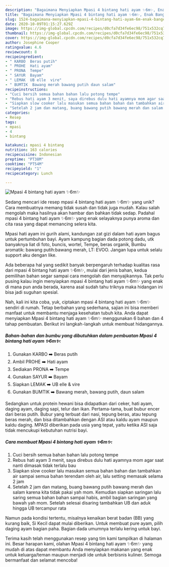 ```yaml
---
description: "Bagaimana Menyiapkan Mpasi 4 bintang hati ayam ✨6m✨, Enak Banget"
title: "Bagaimana Menyiapkan Mpasi 4 bintang hati ayam ✨6m✨, Enak Banget"
slug: 1524-bagaimana-menyiapkan-mpasi-4-bintang-hati-ayam-6m-enak-banget
date: 2020-10-09T01:15:27.629Z
image: https://img-global.cpcdn.com/recipes/d0cfa7d34fe6ec98/751x532cq70/mpasi-4-bintang-hati-ayam-✨6m✨-foto-resep-utama.jpg
thumbnail: https://img-global.cpcdn.com/recipes/d0cfa7d34fe6ec98/751x532cq70/mpasi-4-bintang-hati-ayam-✨6m✨-foto-resep-utama.jpg
cover: https://img-global.cpcdn.com/recipes/d0cfa7d34fe6ec98/751x532cq70/mpasi-4-bintang-hati-ayam-✨6m✨-foto-resep-utama.jpg
author: Josephine Cooper
ratingvalue: 4.6
reviewcount: 8
recipeingredient:
- " KARBO  Beras putih"
- " PROHE  Hati ayam"
- " PRONA  Tempe"
- " SAYUR  Bayam"
- " LEMAK  UB elle  vire"
- " BUMTIK  Bawang merah bawang putih daun salam"
recipeinstructions:
- "Cuci bersih semua bahan bahan lalu potong tempe"
- "Rebus hati ayam 3 menit, saya direbus dulu hati ayamnya mom agar saat nanti dimasak tidak terlalu bau"
- "Siapkan slow cooker lalu masukan semua bahan bahan dan tambahkan air sampai semua bahan terendam oleh air, lalu setting memasak selama 2 jam"
- "Setelah 2 jam dan matang, buang bawang putih bawang merah dan salam karena kita tidak pakai yah mom. Kemudian siapkan saringan lalu saring semua bahan bahan sampai habis, ambil bagian saringan yang bawah yah mom. Setelah selesai disaring tambahkan UB dan aduk hingga UB tercampur rata"
categories:
- Resep
tags:
- mpasi
- 4
- bintang

katakunci: mpasi 4 bintang 
nutrition: 163 calories
recipecuisine: Indonesian
preptime: "PT38M"
cooktime: "PT54M"
recipeyield: "1"
recipecategory: Lunch

---
```



![Mpasi 4 bintang hati ayam ✨6m✨](https://img-global.cpcdn.com/recipes/d0cfa7d34fe6ec98/751x532cq70/mpasi-4-bintang-hati-ayam-✨6m✨-foto-resep-utama.jpg)

Sedang mencari ide resep mpasi 4 bintang hati ayam ✨6m✨ yang unik? Cara membuatnya memang tidak susah dan tidak juga mudah. Kalau salah mengolah maka hasilnya akan hambar dan bahkan tidak sedap. Padahal mpasi 4 bintang hati ayam ✨6m✨ yang enak selayaknya punya aroma dan cita rasa yang dapat memancing selera kita.

Mpasi hati ayam ini gurih alami, kandungan zat gizi dalam hati ayam bagus untuk pertumbuhan bayi. Ayam kampung bagian dada potong dadu, utk banyaknya liat di foto, buncis, wortel, Tempe, beras organik, Bumbu aromatik: bawang putih:bawang merah, LT: EVOO. Jangan lupa untuk selalu support aku dengan like.

Ada beberapa hal yang sedikit banyak berpengaruh terhadap kualitas rasa dari mpasi 4 bintang hati ayam ✨6m✨, mulai dari jenis bahan, kedua pemilihan bahan segar sampai cara mengolah dan menyajikannya. Tak perlu pusing kalau ingin menyiapkan mpasi 4 bintang hati ayam ✨6m✨ yang enak di mana pun anda berada, karena asal sudah tahu triknya maka hidangan ini bisa jadi suguhan spesial.


Nah, kali ini kita coba, yuk, ciptakan mpasi 4 bintang hati ayam ✨6m✨ sendiri di rumah. Tetap berbahan yang sederhana, sajian ini bisa memberi manfaat untuk membantu menjaga kesehatan tubuh kita. Anda dapat menyiapkan Mpasi 4 bintang hati ayam ✨6m✨ menggunakan 6 bahan dan 4 tahap pembuatan. Berikut ini langkah-langkah untuk membuat hidangannya.

<!--inarticleads1-->

##### Bahan-bahan dan bumbu yang dibutuhkan dalam pembuatan Mpasi 4 bintang hati ayam ✨6m✨:

1. Gunakan  KARBO ➡️ Beras putih
1. Ambil  PROHE ➡️ Hati ayam
1. Sediakan  PRONA ➡️ Tempe
1. Gunakan  SAYUR ➡️ Bayam
1. Siapkan  LEMAK ➡️ UB elle &amp; vire
1. Gunakan  BUMTIK ➡️ Bawang merah, bawang putih, daun salam


Sedangkan untuk protein hewani bisa didapatkan dari ceker, hati ayam, daging ayam, daging sapi, telur dan ikan. Pertama-tama, buat bubur encer dari beras putih. Bubur yang terbuat dari nasi, tepung beras, atau tepung beras merah, dan bisa ditambahkan dengan ASI atau kaldu ayam maupun kaldu daging. MPASI diberikan pada usia yang tepat, yaitu ketika ASI saja tidak mencukupi kebutuhan nutrisi bayi. 

<!--inarticleads2-->

##### Cara membuat Mpasi 4 bintang hati ayam ✨6m✨:

1. Cuci bersih semua bahan bahan lalu potong tempe
1. Rebus hati ayam 3 menit, saya direbus dulu hati ayamnya mom agar saat nanti dimasak tidak terlalu bau
1. Siapkan slow cooker lalu masukan semua bahan bahan dan tambahkan air sampai semua bahan terendam oleh air, lalu setting memasak selama 2 jam
1. Setelah 2 jam dan matang, buang bawang putih bawang merah dan salam karena kita tidak pakai yah mom. Kemudian siapkan saringan lalu saring semua bahan bahan sampai habis, ambil bagian saringan yang bawah yah mom. Setelah selesai disaring tambahkan UB dan aduk hingga UB tercampur rata


Namun pada kondisi tertentu, misalnya kenaikan berat badan (BB) yang kurang baik, Si Kecil dapat mulai diberikan. Untuk membuat pure ayam, pilih daging ayam bagian paha. Bagian dada umumnya terlalu kering untuk bayi. 

Terima kasih telah menggunakan resep yang tim kami tampilkan di halaman ini. Besar harapan kami, olahan Mpasi 4 bintang hati ayam ✨6m✨ yang mudah di atas dapat membantu Anda menyiapkan makanan yang enak untuk keluarga/teman maupun menjadi ide untuk berbisnis kuliner. Semoga bermanfaat dan selamat mencoba!
